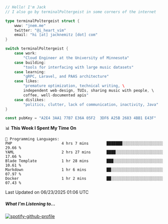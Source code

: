 ```go
// Hello! I'm Jack
// I also go by terminalPoltergeist in some corners of the internet

type terminalPoltergeist struct {
    www: "jnem.me"
    twitter: "@i_heart_vim"
    email: "hi [at] jacknemitz [dot] com"
}

switch terminalPoltergeist {
    case work:
        "Cloud Engineer at the University of Minnesota"
    case building:
        "tools for interfacing with large music datasets"
    case learning:
        "gRPC, Laravel, and PAAS architecture"
    case likes:
        "premature optimization, technical writing, \
        independent web-design, TUIs, sharing music with people, \
        coffee, well-documented apis"
    case dislikes:
        "politics, clutter, lack of communication, inactivity, Java"
}

const pubKey = "A2E4 3AA1 77B7 E36A 05F2  3DF6 A25B 2683 4BB1 E43F"
```

<!--START_SECTION:waka-->
📊 **This Week I Spent My Time On** 

```text
💬 Programming Languages: 
PHP                      4 hrs 7 mins        ███████░░░░░░░░░░░░░░░░░░   29.66 % 
YAML                     2 hrs 27 mins       ████░░░░░░░░░░░░░░░░░░░░░   17.66 % 
Blade Template           1 hr 28 mins        ███░░░░░░░░░░░░░░░░░░░░░░   10.61 % 
Markdown                 1 hr 6 mins         ██░░░░░░░░░░░░░░░░░░░░░░░   07.97 % 
Docker                   1 hr 2 mins         ██░░░░░░░░░░░░░░░░░░░░░░░   07.43 % 
```


 Last Updated on 06/23/2025 01:06 UTC
<!--END_SECTION:waka-->

##### What I'm Listening to...

[![spotify-github-profile](https://jnem.me/listening-item?maxAge=2592000)](https://jnem.me/listening)
